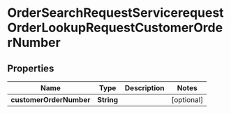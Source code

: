 

# OrderSearchRequestServicerequestOrderLookupRequestCustomerOrderNumber


## Properties

| Name | Type | Description | Notes |
|------------ | ------------- | ------------- | -------------|
|**customerOrderNumber** | **String** |  |  [optional] |



